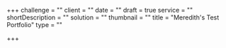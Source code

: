 +++
challenge = ""
client = ""
date = ""
draft = true
service = ""
shortDescription = ""
solution = ""
thumbnail = ""
title = "Meredith's Test Portfolio"
type = ""

+++
